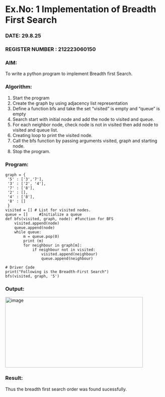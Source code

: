 # Ex.No: 1  Implementation of Breadth First Search 
### DATE:            29.8.25                                                                
### REGISTER NUMBER : 212223060150
### AIM: 
To write a python program to implement Breadth first Search. 
### Algorithm:
1. Start the program
2. Create the graph by using adjacency list representation
3. Define a function bfs and take the set “visited” is empty and “queue” is empty
4. Search start with initial node and add the node to visited and queue.
5. For each neighbor node, check node is not in visited then add node to visited and queue list.
6.  Creating loop to print the visited node.
7.   Call the bfs function by passing arguments visited, graph and starting node.
8.   Stop the program.
### Program:
```
graph = {
 '5' : ['3','7'],
 '3' : ['2', '4'],
 '7' : ['8'],
 '2' : [],
 '4' : ['8'],
 '8' : []
 }
visited = [] # List for visited nodes.
queue = []     #Initialize a queue
def bfs(visited, graph, node): #function for BFS
 	visited.append(node)
 	queue.append(node)
 	while queue:
 	    m = queue.pop(0) 
 	    print (m)
 	    for neighbour in graph[m]:
 	        if neighbour not in visited:
 	            visited.append(neighbour)
 	            queue.append(neighbour)

# Driver Code
print("Following is the Breadth-First Search")
bfs(visited, graph, '5')
```
### Output:
<img width="437" height="224" alt="image" src="https://github.com/user-attachments/assets/8b9c3cab-2550-4194-9a38-1780dab70213" />




### Result:
Thus the breadth first search order was found sucessfully.
